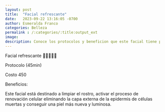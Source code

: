 ```yaml
---
layout: post
title:  "Facial refrescante"
date:   2023-09-22 13:16:05 -0700
author: Esmeralda Franco
categories: Belleza
permalink : /:categories/:title:output_ext
image: 
description: Conoce los protocolos y beneficion que este facial tiene para ti. 
---
```


Facial refrescante 🧖🏻‍♀️🍃🧊

Protocolo (45min)

Costo 450

Beneficios:

Este facial está destinado a limpiar el rostro, activar el proceso de renovación celular eliminando la capa externa de la epidermis de células muertas y conseguir una piel más nueva y luminosa.
